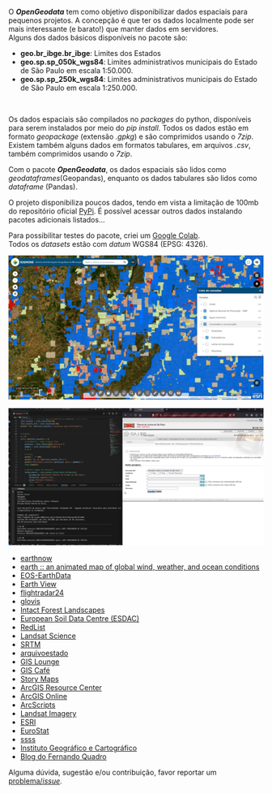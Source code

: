 O **_OpenGeodata_** tem como objetivo disponibilizar dados espaciais para pequenos projetos. A concepção é que ter os
dados localmente pode ser mais interessante (e barato!) que manter dados em servidores.\
Alguns dos dados básicos disponíveis no pacote são:

- **geo.br_ibge.br_ibge**: Limites dos Estados
- **geo.sp.sp_050k_wgs84**: Limites administrativos municipais do Estado de São Paulo em escala 1:50.000.
- **geo.sp.sp_250k_wgs84**: Limites administrativos municipais do Estado de São Paulo em escala 1:250.000.

<br>

Os dados espaciais são compilados no _packages_ do python, disponíveis para serem instalados por meio do _pip install_. Todos os dados estão em formato _geopackage_ (extensão _.gpkg_) e são comprimidos usando o _7zip_. Existem também alguns dados em formatos tabulares, em arquivos _.csv_, também comprimidos usando o _7zip_.

Com o pacote **_OpenGeodata_**, os dados espaciais são lidos como _geodataframes_(Geopandas), enquanto os dados tabulares são lidos como _dataframe_ (Pandas).

O projeto disponibiliza poucos dados, tendo em vista a limitação de 100mb do repositório oficial [PyPi](https://pypi.org/). É possível acessar outros dados instalando pacotes adicionais listados...

Para possibilitar testes do pacote, criei
um [Google Colab](https://colab.research.google.com/drive/1s_w9t599OstJ0KS99NusH2EVGYa5twMh?usp=sharing).<br>
Todos os _datasets_ estão com _datum_ WGS84 (EPSG: 4326).

![SIGMINE](./assets/br/amn/sigmine.jpg)

![ssss](./assets/esaj.gif)

- [earthnow](https://earthnow.usgs.gov/observer/?sessionId=8e5a1e6dd8f15ef0eb3cb4c8bbf725928507)
- [earth :: an animated map of global wind, weather, and ocean conditions](http://earth.nullschool.net/#current%2Fwind%2Fsurface%2Flevel%2Forthographic%3D46.17%2C5.18%2C248)
- [EOS-EarthData](https://eos-earthdata.sr.unh.edu/)
- [Earth View](http://earthview.withgoogle.com/)
- [flightradar24](http://www.flightradar24.com/)
- [glovis](http://glovis.usgs.gov/)
- [Intact Forest Landscapes](http://www.intactforests.org/)
- [European Soil Data Centre (ESDAC)](https://esdac.jrc.ec.europa.eu/)
- [RedList](https://www.iucnredlist.org/)
- [Landsat Science](https://landsat.gsfc.nasa.gov/)
- [SRTM](http://srtm.csi.cgiar.org/SELECTION/inputCoord.asp)
- [arquivoestado](http://www.arquivoestado.sp.gov.br/web/digitalizado/cartografico/documentos_cartograficos)
- [GIS Lounge](https://www.gislounge.com/)
- [GIS Café](http://www.giscafe.com/)
- [Story Maps](https://storymaps.arcgis.com/)
- [ArcGIS Resource Center](https://resources.arcgis.com/en/help/)
- [ArcGIS Online](http://www.arcgis.com/home/)
- [ArcScripts](http://arcscripts.esri.com/)
- [Landsat Imagery](http://www.esri.com/software/landsat-imagery)
- [ESRI](http://www.esri.com/)
- [EuroStat](https://ec.europa.eu/eurostat/web/main/home)
- [ssss](http://datageo.casamilitar.sp.gov.br/geonetworkgrd/srv/por/catalog.search#/home)
- [Instituto Geográfico e Cartográfico](http://www.igc.sp.gov.br/)
- [Blog do Fernando Quadro](https://www.fernandoquadro.com.br/)

Alguma dúvida, sugestão e/ou contribuição, favor reportar um [problema/_issue_](https://github.com/open-geodata/open-geodata/issues).

